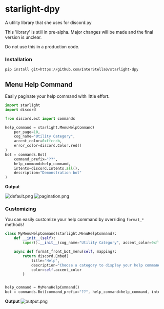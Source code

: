 # starlight-dpy
A utility library that she uses for discord.py

This 'library' is still in pre-alpha. Major changes will be made
and the final version is unclear.

Do not use this in a production code.

### Installation
```
pip install git+https://github.com/InterStella0/starlight-dpy
```

## Menu Help Command
Easily paginate your help command with little effort.
```python
import starlight
import discord

from discord.ext import commands

help_command = starlight.MenuHelpCommand(
    per_page=10,
    cog_name="Utility Category",
    accent_color=0xffcccb,
    error_color=discord.Color.red()
)
bot = commands.Bot(
    command_prefix="??", 
    help_command=help_command, 
    intents=discord.Intents.all(),
    description="Demonstration bot"
)
```
**Output**


![default.png](http://api.interstella.online/files/1e6ju4jGXaPYZzbbP1UfHxSq0uDnHQKbf.png)
![pagination.png](http://api.interstella.online//files/1vCH8k3ZTRd4Z7g9ic8OzYJnn1d4uTHTo.png)

### Customizing
You can easily customize your help command by overriding `format_*` methods!
```python
class MyMenuHelpCommand(starlight.MenuHelpCommand):
    def __init__(self):
        super().__init__(cog_name="Utility Category", accent_color=0xffcccb)

    async def format_front_bot_menu(self, mapping):
        return discord.Embed(
            title="Help",
            description="Choose a category to display your help command!",
            color=self.accent_color
        )


help_command = MyMenuHelpCommand()
bot = commands.Bot(command_prefix="??", help_command=help_command, intents=discord.Intents.all())
```
**Output**
![output.png](http://api.interstella.online/files/1OMN59oaNjq-DxM9_upOTSRHNujO5R6mk.png)
